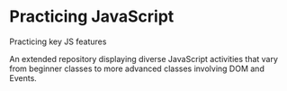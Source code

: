 # Practicing JavaScript
Practicing key JS features

An extended repository displaying diverse JavaScript activities that vary from beginner classes to more advanced classes involving DOM and Events. 
